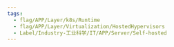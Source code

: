 ```yaml
---
tags:
  - flag/APP/Layer/k8s/Runtime
  - flag/APP/Layer/Virtualization/HostedHypervisors
  - Label/Industry-工业科学/IT/APP/Server/Self-hosted
---
```

